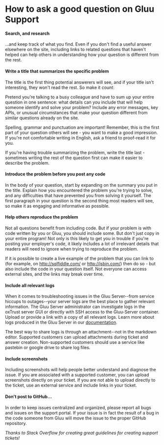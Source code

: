 # How to ask a good question on Gluu Support 

#### Search, and research

...and keep track of what you find. Even if you don't find a useful answer elsewhere on the site, including links to related questions that haven't helped can help others in understanding how your question is different from the rest.

#### Write a title that summarizes the specific problem

The title is the first thing potential answerers will see, and if your title isn't interesting, they won't read the rest. So make it count:

Pretend you're talking to a busy colleague and have to sum up your entire question in one sentence: what details can you include that will help someone identify and solve your problem? Include any error messages, key APIs, or unusual circumstances that make your question different from similar questions already on the site.

Spelling, grammar and punctuation are important! Remember, this is the first part of your question others will see - you want to make a good impression. If you're not comfortable writing in English, ask a friend to proof-read it for you.

If you're having trouble summarizing the problem, write the title last - sometimes writing the rest of the question first can make it easier to describe the problem.

#### Introduce the problem before you post any code

In the body of your question, start by expanding on the summary you put in the title. Explain how you encountered the problem you're trying to solve, and any difficulties that have prevented you from solving it yourself. The first paragraph in your question is the second thing most readers will see, so make it as engaging and informative as possible.

#### Help others reproduce the problem

Not all questions benefit from including code. But if your problem is with code written by you or Gluu, you should include some. But don't just copy in your entire program! Not only is this likely to get you in trouble if you're posting your employer's code, it likely includes a lot of irrelevant details that readers will need to ignore when trying to reproduce the problem. 

If it is possible to create a live example of the problem that you can link to (for example, on http://sqlfiddle.com/ or http://jsbin.com/) then do so - but also include the code in your question itself. Not everyone can access external sites, and the links may break over time.

#### Include all relevant logs 

When it comes to troubleshooting issues in the Gluu Server--from service hiccups to outages--your server logs are the best place to gather relevant information. The Gluu Server administrator can investigate logs in the oxTrust server GUI or directly with SSH access to the Gluu-Server container. Upload or provide a link with a copy of all relevant logs. Learn more about logs produced in the Gluu Server in our [documentation](https://gluu.org/docs.reference/logs/). 

The best way to share logs is through an attachment--not in the markdown editor. Supported customers can upload attachments during ticket and answer creation. Non-supported customers should use a service like pastebin or google drive to share log files.   
   
#### Include screenshots

Including screenshots will help people better understand and diagnose the issue. If you are associated with a supported customer, you can upload screenshots directly on your ticket. If you are not able to upload directly to the ticket, use an external service and include links in your ticket. 

#### Don't post to GitHub... 

In order to keep issues centralized and organized, please report all bugs and issues on the support portal. If your issue is in fact the result of a bug in the code someone from Gluu will move the issue to the proper GitHub repository. 
   
*Thanks to Stack Overflow for creating great guidelines for creating support tickets!*
